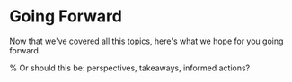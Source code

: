 # Going Forward

Now that we've covered all this topics, here's what we hope for you going forward.

% Or should this be: perspectives, takeaways, informed actions?

```{tableofcontents}
```
